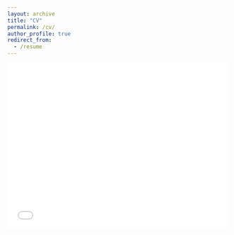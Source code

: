 ```yaml
---
layout: archive
title: "CV"
permalink: /cv/
author_profile: true
redirect_from:
  - /resume
---
```


<!-- {% include base_path %} -->

<embed src="../assets/pdf/Jiuhong_Xiao_CV.pdf" width="500" height="375" 
 type="application/pdf">
